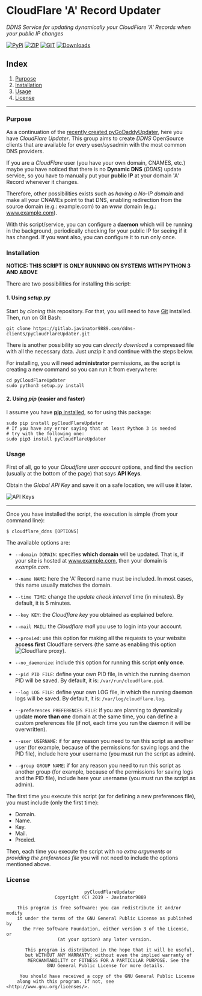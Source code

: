 # CloudFlare 'A' Record Updater

*DDNS Service for updating dynamically your CloudFlare 'A' Records when your public IP changes*

[![PyPi](https://img.shields.io/badge/v1.1%20-PyPi-green.svg)](https://pypi.org/project/pyCloudFlareUpdater/)
[![ZIP](https://img.shields.io/badge/Package%20-Zip-green.svg)](https://gitlab.javinator9889.com/ddns-clients/pyCloudFlareUpdater/repository/master/archive.zip)
[![GIT](https://img.shields.io/badge/Package%20-Git-green.svg)](https://gitlab.javinator9889.com/ddns-clients/pyCloudFlareUpdater.git)
[![Downloads](https://pepy.tech/badge/pycloudflareupdater)](https://pepy.tech/project/pycloudflareupdater)

## Index

 1. [Purpose](#purpose)
 2. [Installation](#installation)
 3. [Usage](#usage)
 4. [License](#license)
 
------------

### Purpose

As a continuation of the [recently created pyGoDaddyUpdater](https://gitlab.javinator9889.com/ddns-clients/pyGoDaddyAUpdater),
here you have *CloudFlare Updater*. This group aims to create *DDNS* OpenSource clients that are available for every 
user/sysadmin with the most common DNS providers.

If you are a *CloudFlare* user (you have your own domain, CNAMES, etc.) maybe you have noticed that there is no **Dynamic 
DNS** (*DDNS*) update service, so you have to manually put your **public IP** at your domain 'A' Record whenever it 
changes.

Therefore, other possibilities exists such as *having a No-IP domain* and make all your CNAMEs point to that DNS, 
enabling redirection from the source domain (e.g.: example.com) to an *www* domain (e.g.: www.example.com).

With this script/service, you can configure a **daemon** which will be running in the background, periodically checking
for your public IP for seeing if it has changed. If you want also, you can configure it to run only once.

### Installation

**NOTICE: THIS SCRIPT IS ONLY RUNNING ON SYSTEMS WITH PYTHON 3 AND ABOVE**

There are two possibilities for installing this script:

#### 1. Using *setup.py*
   
   Start by *cloning* this repository. For that, you will need to have 
   [Git](https://git-scm.com/book/en/v2/Getting-Started-Installing-Git) installed. Then, run on Git Bash:
   ```text
   git clone https://gitlab.javinator9889.com/ddns-clients/pyCloudFlareUpdater.git
   ```
   
   There is another possibility so you can *directly download* a compressed file with all the necessary data. Just unzip
   it and continue with the steps below.
   
   For installing, you will need **administrator** permissions, as the script is creating a new command so you can run
   it from everywhere:
   ```text
   cd pyCloudFlareUpdater
   sudo python3 setup.py install
   ```
   
#### 2. Using *pip* (easier and faster)
   
   I assume you have [**pip** installed](https://www.makeuseof.com/tag/install-pip-for-python/), so for using this package:
   ```text
   sudo pip install pyCloudFlareUpdater
   # If you have any error saying that at least Python 3 is needed
   # try with the following one:
   sudo pip3 install pyCloudFlareUpdater
   ```
   
### Usage

First of all, go to your *Cloudflare user account* options, and find the section (usually at the bottom of the page) 
that says **API Keys**. 

Obtain the *Global API Key* and save it on a safe location, we will use it later.

![API Keys](api_keys.png)

---------

Once you have installed the script, the execution is simple (from your command line):
```text
$ cloudflare_ddns [OPTIONS]
```

The available options are:

 + `--domain DOMAIN`: specifies **which domain** will be updated. That is, if your site is hosted at www.example.com, then your
 domain is *example.com*.
 
 + `--name NAME`: here the 'A' Record name must be included. In most cases, this name usually matches the domain.
 
 + `--time TIME`: change the *update check interval* time (in minutes). By default, it is 5 minutes.
 
 + `--key KEY`: the *Cloudflare key* you obtained as explained before.
 
 + `--mail MAIL`: the *Cloudflare mail* you use to login into your account.
 
 + `--proxied`: use this option for making all the requests to your website **access first** Cloudflare servers (the 
 same as enabling this option ![Cloudflare proxy](cloud.png)).
 
 + `--no_daemonize`: include this option for running this script **only once**.
 
 + `--pid PID FILE`: define your own PID file, in which the running daemon PID will be saved. By default, it is: 
 `/var/run/cloudflare.pid`.
 
 + `--log LOG FILE`: define your own LOG file, in which the running daemon logs will be saved. By default, it is:
 `/var/log/cloudflare.log`.
 
 + `--preferences PREFERENCES FILE`: if you are planning to dynamically update **more than one** domain at the same 
 time, you can define a custom preferences file (if not, each time you run the daemon it will be overwritten).
 
 + `--user USERNAME`: if for any reason you need to run this script as another user (for example, because of the 
 permissions for saving logs and the PID file), include here your username (you must run the script as admin).
 
 + `--group GROUP NAME`: if for any reason you need to run this script as another group (for example, because of the 
 permissions for saving logs and the PID file), include here your username (you must run the script as admin).
 
The first time you execute this script (or for defining a new preferences file), you must include (only the first time):
 + Domain.
 + Name.
 + Key.
 + Mail.
 + Proxied.

Then, each time you execute the script with no *extra arguments* or *providing the preferences file* you will not need
to include the options mentioned above.

### License

```text
                             pyCloudFlareUpdater
                  Copyright (C) 2019 - Javinator9889

    This program is free software: you can redistribute it and/or modify
    it under the terms of the GNU General Public License as published by
      the Free Software Foundation, either version 3 of the License, or
                   (at your option) any later version.

       This program is distributed in the hope that it will be useful,
       but WITHOUT ANY WARRANTY; without even the implied warranty of
        MERCHANTABILITY or FITNESS FOR A PARTICULAR PURPOSE. See the
               GNU General Public License for more details.

     You should have received a copy of the GNU General Public License
    along with this program. If not, see <http://www.gnu.org/licenses/>.
```
